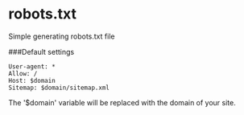 robots.txt
=============

Simple generating robots.txt file

###Default settings
``````````````````
User-agent: *
Allow: /
Host: $domain
Sitemap: $domain/sitemap.xml
``````````````````
The '$domain' variable will be replaced with the domain of your site.